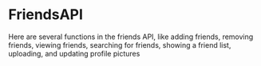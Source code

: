# FriendsAPI
Here are several functions in the friends API, like adding friends, removing friends, viewing friends, searching for friends, showing a friend list, uploading, and updating profile pictures

